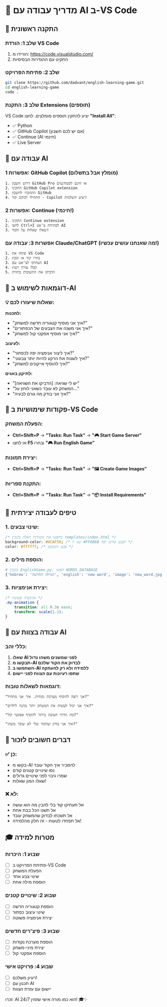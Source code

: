 # 🤖 מדריך עבודה עם AI ב-VS Code

## 🚀 התקנה ראשונית

### שלב 1: הורדת VS Code
1. הורידו מ: https://code.visualstudio.com/
2. התקינו עם ההגדרות הבסיסיות

### שלב 2: פתיחת הפרויקט
```bash
git clone https://github.com/dadvant/english-learning-game.git
cd english-learning-game
code .
```

### שלב 3: התקנת Extensions (תוספים)
VS Code יציע להתקין תוספים מומלצים. לחצו **"Install All"**:
- ✅ Python
- ✅ GitHub Copilot (אם יש לכם חשבון)
- ✅ Continue (AI חינמי)
- ✅ Live Server

## 🤖 עבודה עם AI

### אפשרות 1: GitHub Copilot (מומלץ אבל בתשלום)
```
1. דרוש חשבון GitHub Pro או חינם לסטודנטים
2. התקינו GitHub Copilot extension
3. התחברו לחשבון GitHub
4. התחילו לכתוב קוד - Copilot יציע השלמות!
```

### אפשרות 2: Continue (חינמי!)
```
1. התקינו Continue extension
2. לחצו Ctrl+I לפתיחת צ'אט AI
3. שאלו שאלות על הקוד!
```

### אפשרות 3: עבודה עם Claude/ChatGPT (מה שאנחנו עושים עכשיו!)
```
1. פתחו את VS Code
2. בחרו קוד או קובץ
3. העתיקו לצ'אט עם AI
4. קבלו עזרה ויעוץ
5. הדביקו את התשובות בחזרה
```

## 🎯 דוגמאות לשימוש ב-AI

### 💡 שאלות שיעזרו לכם:

**לתכנות:**
- "איך אני מוסיף קטגוריה חדשה למשחק?"
- "איך אני משנה את הצבעים של הכפתורים?"
- "איך אני מוסיף אפקטי קול למשחק?"

**לעיצוב:**
- "איך ליצור אנימציה יפה לכפתור?"
- "איך לשנות את הרקע להיות יותר צבעוני?"
- "איך להוסיף אייקונים למשחק?"

**לתיקון באגים:**
- "יש לי שגיאה: [הדביקו את השגיאה]"
- "המשחק לא עובד כשאני לוחץ על..."
- "איך אני בודק מה גורם לבעיה?"

## 🔧 פקודות שימושיות ב-VS Code

### הפעלת המשחק:
- **Ctrl+Shift+P** → **"Tasks: Run Task"** → **"🎮 Start Game Server"**
- או לחצו **F5** ובחרו **"🎮 Run English Game"**

### יצירת תמונות:
- **Ctrl+Shift+P** → **"Tasks: Run Task"** → **"🖼️ Create Game Images"**

### התקנת ספריות:
- **Ctrl+Shift+P** → **"Tasks: Run Task"** → **"📦 Install Requirements"**

## 🎨 טיפים לעבודה יצירתית

### 1. שינוי צבעים:
```css
/* בחפשו את השורות האלה בקובץ templates/index.html */
background-color: #4CAF50; /* שנו ל #FF6B6B לצבע אדום יפה */
color: #ffffff; /* צבע הטקסט */
```

### 2. הוספת מילים:
```python
# בקובץ EnglishGame.py, חפשו WORDS_DATABASE
{'hebrew': 'המילה החדשה', 'english': 'new word', 'image': 'new_word.jpg'}
```

### 3. יצירת אנימציות:
```css
/* אנימציה פשוטה */
.my-animation {
    transition: all 0.3s ease;
    transform: scale(1.1);
}
```

## 🤝 עבודה בצוות עם AI

### כללי זהב:
1. **שאלו AI לפני שמשנים משהו גדול**
2. **תבקשו מ-AI לבדוק את הקוד שלכם**
3. **השתמשו ב-AI ללמידה ולא רק להעתקה**
4. **שתפו רעיונות עם הצוות לפני יישום**

### דוגמאות לשאלות טובות:
```
"אני רוצה להוסיף מערכת נקודות. איך אני מתחיל?"

"איך אני יכול לעשות את המשחק יותר מהנה לילדים?"

"מה הדרך הטובה ביותר להוסיף אפקטי קול?"

"איך אני בודק שהקוד שלי לא שובר משהו?"
```

## 🚨 דברים חשובים לזכור

### ✅ כן:
- בקשו מ-AI להסביר איך הקוד עובד
- נסו שינויים קטנים קודם
- שמרו גיבוי לפני שינויים גדולים
- שאלו המון שאלות!

### ❌ לא:
- אל תעתיקו קוד בלי להבין מה הוא עושה
- אל תשנו הכל בבת אחת
- אל תשכחו לבדוק שהמשחק עובד
- אל תפחדו לטעות - זה חלק מהלמידה!

## 🎓 מטרות למידה

### שבוע 1: היכרות
- [ ] פתיחת הפרויקט ב-VS Code
- [ ] הפעלת המשחק
- [ ] שינוי צבע אחד
- [ ] הוספת מילה אחת

### שבוע 2: שינויים קטנים
- [ ] הוספת קטגוריה חדשה
- [ ] שינוי עיצוב כפתור
- [ ] יצירת אנימציה פשוטה

### שבוע 3: פיצ'רים חדשים
- [ ] הוספת מערכת נקודות
- [ ] יצירת מיני-משחק
- [ ] הוספת אפקטי קול

### שבוע 4: פרויקט אישי
- [ ] רעיון משלכם!
- [ ] תכנון עם AI
- [ ] יישום עם עזרת הצוות

זכרו: AI הוא כמו מורה אישי שזמין 24/7! 🎓✨
